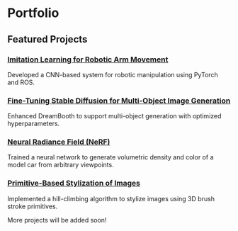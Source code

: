 # Portfolio

## Featured Projects
### [Imitation Learning for Robotic Arm Movement](projects/imitation-learning.md)
Developed a CNN-based system for robotic manipulation using PyTorch and ROS.

### [Fine-Tuning Stable Diffusion for Multi-Object Image Generation](projects/stable-diffusion.md)
Enhanced DreamBooth to support multi-object generation with optimized hyperparameters.

### [Neural Radiance Field (NeRF)](projects/nerf.md)
Trained a neural network to generate volumetric density and color of a model car from arbitrary viewpoints.

### [Primitive-Based Stylization of Images](projects/image-stylization.md)
Implemented a hill-climbing algorithm to stylize images using 3D brush stroke primitives.

More projects will be added soon!
